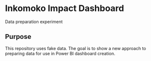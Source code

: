 # Inkomoko Impact Dashboard
Data preparation experiment

## Purpose
This repository uses fake data. The goal is to show a new approach to preparing data for use in Power BI dashboard creation. 
